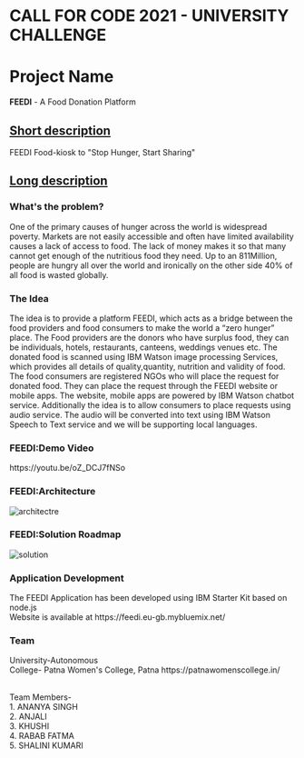 # CALL FOR CODE 2021 - UNIVERSITY CHALLENGE
<H1><b>Project Name</b></H1>
<b>FEEDI</b> - A Food Donation Platform

<h2><b><u>Short description</u></b></h2>
 FEEDI Food-kiosk to "Stop Hunger, Start Sharing"
<h2><b><u>Long description</u></b></h2>

<h3><b>What's the problem?</b></h3>

One of the primary causes of hunger across the world is widespread poverty. Markets are not easily accessible and often have limited availability causes a lack of access to food. The lack of money makes it so that many cannot get enough of the nutritious food they need. Up to an 811Million, people are hungry all over the world and ironically on the other side 40% of all food is wasted globally.

<h3><b>The Idea</b></h3>

The idea is to provide a platform FEEDI, which acts as a bridge between the food providers and food consumers to make the world a “zero hunger” place.
The Food providers are the donors who have surplus food, they can be individuals, hotels, restaurants, canteens, weddings venues etc. The donated food is scanned using IBM Watson image processing Services, which provides all details of quality,quantity, nutrition and validity of food.
The food consumers are registered NGOs who will place the request for donated food. They can place the request through the FEEDI website or mobile apps. The website, mobile apps are powered by IBM Watson chatbot service. Additionally the idea is to allow consumers to place requests using audio service. The audio will be converted into text using IBM Watson Speech to Text service and we will be supporting local languages.

<h3>FEEDI:Demo Video </h3>
https://youtu.be/oZ_DCJ7fNSo

<h3> FEEDI:Architecture </h3>

![architectre](https://user-images.githubusercontent.com/87897874/126889643-75e41e40-35d7-4f9c-8dc7-9f343678c794.JPG)

<h3> FEEDI:Solution Roadmap </h3>

![solution](https://user-images.githubusercontent.com/87897874/126889731-7b1ebfdc-65d7-4fc2-8c23-6cc593cc29bd.JPG)

<h3>Application Development</h3>
 The FEEDI Application has been developed using IBM Starter Kit based on node.js<br>
Website is available at https://feedi.eu-gb.mybluemix.net/

<h3> Team</h3>
University-Autonomous<br>
College- Patna Women's College, Patna https://patnawomenscollege.in/<br>

<br>Team Members-
<br> 1. ANANYA SINGH
<br> 2. ANJALI
<br> 3. KHUSHI
<br> 4. RABAB FATMA
<br> 5. SHALINI KUMARI
